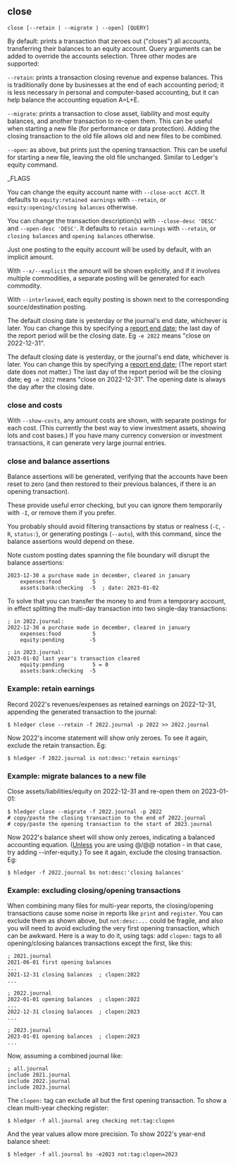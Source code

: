 ## close

`close [--retain | --migrate | --open] [QUERY]`

By default:
prints a transaction that zeroes out ("closes") all accounts,
transferring their balances to an equity account.
Query arguments can be added to override the accounts selection.
Three other modes are supported:

`--retain`:
prints a transaction closing revenue and expense balances.
This is traditionally done by businesses at the end of each accounting period;
it is less necessary in personal and computer-based accounting,
but it can help balance the accounting equation A=L+E.

`--migrate`:
prints a transaction to close asset, liability and most equity balances,
and another transaction to re-open them.
This can be useful when starting a new file (for performance or data protection).
Adding the closing transaction to the old file allows old and new files to be combined.

`--open`:
as above, but prints just the opening transaction.
This can be useful for starting a new file, leaving the old file unchanged.
Similar to Ledger's equity command.

_FLAGS

You can change the equity account name with `--close-acct ACCT`.
It defaults to `equity:retained earnings` with `--retain`,
or `equity:opening/closing balances` otherwise.

You can change the transaction description(s) 
with `--close-desc 'DESC'` and `--open-desc 'DESC'`.
It defaults to `retain earnings` with `--retain`,
or `closing balances` and `opening balances` otherwise.

Just one posting to the equity account will be used by default,
with an implicit amount.

With `--x/--explicit` the amount will be shown explicitly,
and if it involves multiple commodities, a separate posting
will be generated for each commodity.

With `--interleaved`, each equity posting is shown next to the 
corresponding source/destination posting.

The default closing date is yesterday or the journal's end date, whichever is later.
You can change this by specifying a [report end date](#report-start--end-date);
the last day of the report period will be the closing date.
Eg `-e 2022` means "close on 2022-12-31".

The default closing date is yesterday, or the journal's end date, whichever is later.
You can change this by specifying a [report end date](#report-start--end-date);
(The report start date does not matter.)
The last day of the report period will be the closing date;
eg `-e 2022` means "close on 2022-12-31".
The opening date is always the day after the closing date.

### close and costs

With `--show-costs`, any amount costs are shown, with separate postings for each cost.
(This currently the best way to view investment assets, showing lots and cost bases.)
If you have many currency conversion or investment transactions, it can generate very large journal entries.

### close and balance assertions

Balance assertions will be generated, verifying that the accounts have been reset to zero
(and then restored to their previous balances, if there is an opening transaction).

These provide useful error checking, but you can ignore them temporarily with `-I`,
or remove them if you prefer.

You probably should avoid filtering transactions by status or realness
(`-C`, `-R`, `status:`), or generating postings (`--auto`),
with this command, since the balance assertions would depend on these.

Note custom posting dates spanning the file boundary will disrupt the balance assertions:

```journal
2023-12-30 a purchase made in december, cleared in january
    expenses:food          5
    assets:bank:checking  -5  ; date: 2023-01-02
```

To solve that you can transfer the money to and from a temporary account,
in effect splitting the multi-day transaction into two single-day transactions:

```journal
; in 2022.journal:
2022-12-30 a purchase made in december, cleared in january
    expenses:food          5
    equity:pending        -5

; in 2023.journal:
2023-01-02 last year's transaction cleared
    equity:pending         5 = 0
    assets:bank:checking  -5
```

### Example: retain earnings

<!-- XXX update -->

Record 2022's revenues/expenses as retained earnings on 2022-12-31,
appending the generated transaction to the journal:
 
```shell
$ hledger close --retain -f 2022.journal -p 2022 >> 2022.journal
```

Now 2022's income statement will show only zeroes.
To see it again, exclude the retain transaction. Eg:
```shell
$ hledger -f 2022.journal is not:desc:'retain earnings'
```

### Example: migrate balances to a new file

Close assets/liabilities/equity on 2022-12-31 and re-open them on 2023-01-01:

```shell
$ hledger close --migrate -f 2022.journal -p 2022
# copy/paste the closing transaction to the end of 2022.journal
# copy/paste the opening transaction to the start of 2023.journal
```

<!--
Or, you can automate more by generating one transaction at a time:

```shell
$ hledger close --close -f 2022.journal -p 2022 >> 2023.journal  # do this one first
$ hledger close --open  -f 2022.journal -p 2022 >> 2022.journal
```
-->

Now 2022's balance sheet will show only zeroes, indicating a balanced accounting equation.
([Unless](/investments.html#a-more-correct-entry) you are using @/@@ notation - in that case, try adding --infer-equity.)
To see it again, exclude the closing transaction. Eg:
```shell
$ hledger -f 2022.journal bs not:desc:'closing balances'
```

### Example: excluding closing/opening transactions

When combining many files for multi-year reports, 
the closing/opening transactions cause some noise in reports like `print` and `register`.
You can exclude them as shown above, but `not:desc:...` could be fragile,
and also you will need to avoid excluding the very first opening transaction,
which can be awkward. Here is a way to do it, using tags:
add `clopen:` tags to all opening/closing balances transactions except the first,
like this:

```journal
; 2021.journal
2021-06-01 first opening balances
...
2021-12-31 closing balances  ; clopen:2022
...
```

```journal
; 2022.journal
2022-01-01 opening balances  ; clopen:2022
...
2022-12-31 closing balances  ; clopen:2023
...
```
```journal
; 2023.journal
2023-01-01 opening balances  ; clopen:2023
...
```

Now, assuming a combined journal like:

```journal
; all.journal
include 2021.journal
include 2022.journal
include 2023.journal
```

The `clopen:` tag can exclude all but the first opening transaction.
To show a clean multi-year checking register:
```shell
$ hledger -f all.journal areg checking not:tag:clopen
```

And the year values allow more precision.
To show 2022's year-end balance sheet:
```shell
$ hledger -f all.journal bs -e2023 not:tag:clopen=2023
```
